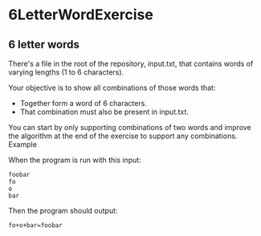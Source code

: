 # 6LetterWordExercise

## 6 letter words

There's a file in the root of the repository, input.txt, that contains words of varying lengths (1 to 6 characters).

Your objective is to show all combinations of those words that:

   - Together form a word of 6 characters.
   - That combination must also be present in input.txt.

You can start by only supporting combinations of two words and improve the algorithm at the end of the exercise to support any combinations.
Example

When the program is run with this input:

```
foobar
fo
o
bar
```

Then the program should output:

```
fo+o+bar=foobar
```
